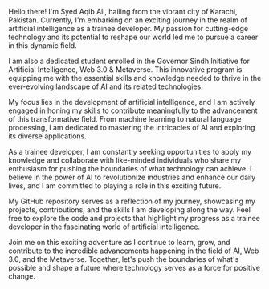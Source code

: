 Hello there! I'm Syed Aqib Ali, hailing from the vibrant city of Karachi, Pakistan. Currently, I'm embarking on an exciting journey in the realm of artificial intelligence as a trainee developer. My passion for cutting-edge technology and its potential to reshape our world led me to pursue a career in this dynamic field.

I am also a dedicated student enrolled in the Governor Sindh Initiative for Artificial Intelligence, Web 3.0 & Metaverse. This innovative program is equipping me with the essential skills and knowledge needed to thrive in the ever-evolving landscape of AI and its related technologies.

My focus lies in the development of artificial intelligence, and I am actively engaged in honing my skills to contribute meaningfully to the advancement of this transformative field. From machine learning to natural language processing, I am dedicated to mastering the intricacies of AI and exploring its diverse applications.

As a trainee developer, I am constantly seeking opportunities to apply my knowledge and collaborate with like-minded individuals who share my enthusiasm for pushing the boundaries of what technology can achieve. I believe in the power of AI to revolutionize industries and enhance our daily lives, and I am committed to playing a role in this exciting future.

My GitHub repository serves as a reflection of my journey, showcasing my projects, contributions, and the skills I am developing along the way. Feel free to explore the code and projects that highlight my progress as a trainee developer in the fascinating world of artificial intelligence.

Join me on this exciting adventure as I continue to learn, grow, and contribute to the incredible advancements happening in the field of AI, Web 3.0, and the Metaverse. Together, let's push the boundaries of what's possible and shape a future where technology serves as a force for positive change.
